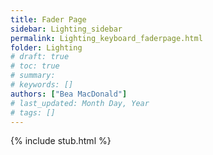 ```yaml
---
title: Fader Page
sidebar: Lighting_sidebar
permalink: Lighting_keyboard_faderpage.html
folder: Lighting
# draft: true
# toc: true
# summary: 
# keywords: []
authors: ["Bea MacDonald"]
# last_updated: Month Day, Year
# tags: []
---
```


{% include stub.html %}